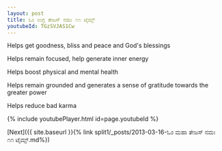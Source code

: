 ```yaml
---
layout: post
title: ಓಂ ಉಗ್ರ ತೇಜಸ್ ನಮಃ ೧೧ ಟೈಮ್ಸ್
youtubeId: TGzSVJAS1Cw
---
```

 
 
Helps get goodness, bliss and peace and God's blessings
 
Helps remain focused, help generate inner energy 
 
Helps boost physical and mental health 
 
Helps remain grounded and generates a sense of gratitude towards the greater power 
 
Helps reduce bad karma
 
 
 
 


{% include youtubePlayer.html id=page.youtubeId %}
 
[Next]({{ site.baseurl }}{% link  split1/_posts/2013-03-16-ಓಂ ಮಹಾ ತೇಜಸ್ ನಮಃ ೧೧ ಟೈಮ್ಸ್.md%})
 
